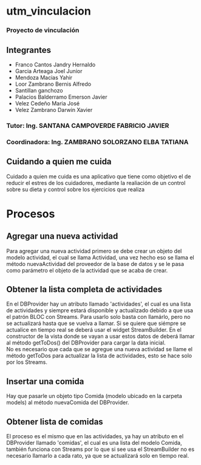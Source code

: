 # utm_vinculacion

### Proyecto de vinculación

## Integrantes
- Franco Cantos Jandry Hernaldo
- Garcia Arteaga Joel Junior
- Mendoza Macias Yahir
- Loor Zambrano Bernis Alfredo
- Santillan ganchozo
- Palacios Balderramo Emerson Javier
- Velez Cedeño Maria José
- Velez Zambrano Darwin Xavier


### Tutor: Ing. SANTANA CAMPOVERDE FABRICIO JAVIER
### Coordinadora: Ing. ZAMBRANO SOLORZANO ELBA TATIANA

## Cuidando a quien me cuida

Cuidado a quien me cuida es una aplicativo que tiene como objetivo el de reducir el estres de los cuidadores, mediante la realiación de un control sobre su dieta y control sobre los ejercicios que realiza

# Procesos  
## Agregar una nueva actividad  
Para agregar una nueva actividad primero se debe crear un objeto del modelo actividad, el cual se llama Actividad, una vez hecho eso se llama el método nuevaActividad del proveedor de la base de datos y se le pasa como parámetro el objeto de la actividad que se acaba de crear.  
## Obtener la lista completa de actividades  
En el DBProvider hay un atributo llamado 'actividades', el cual es una lista de actividades y siempre estará disponible y actualizado debido a que usa el patrón BLOC con Streams. Para usarlo solo basta con llamárlo, pero no se actualizará hasta que se vuelva a llamar. Si se quiere que siémpre se actualice en tiempo real se deberá usar el widget StreamBuilder. 
En el constructor de la vista donde se vayan a usar estos datos de deberá llamar al método getToDos() del DBProvider para cargar la data inicial.  
No es necesario que cada que se agregue una nueva actividad se llame el método getToDos para actualizar la lista de actividades, esto se hace solo por los Streams. 
## Insertar una comida  
Hay que pasarle un objeto tipo Comida (modelo ubicado en la carpeta models) al método nuevaComida del DBProvider.  
## Obtener lista de comidas  
El proceso es el mismo que en las actividades, ya hay un atributo en el DBProvider llamado 'comidas', el cual es una lista del modelo Comida, también funciona con Streams por lo que si see usa el StreamBuilder no es necesario llamarlo a cada rato, ya que se actualizará solo en tiempo real. 


